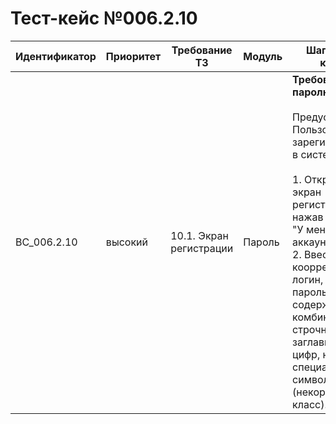 # Тест-кейс №006.2.10

| Идентификатор | Приоритет | Требование ТЗ                  | Модуль | Шаги тест-кейса                                                                                                                                                                                                                                                                                                                                                           | Ожидаемый результат                                                                                                                                                                                                                             |
|---------------|-----------|--------------------------------|--------|---------------------------------------------------------------------------------------------------------------------------------------------------------------------------------------------------------------------------------------------------------------------------------------------------------------------------------------------------------------------------|--------------------------------------------------------------------------------------------------------------------------------------------------------------------------------------------------------------------------------------------------|
| BC_006.2.10      | высокий   | 10.1. Экран регистрации | Пароль | **Требования к паролю** <br><br> Предусловие: Пользователь не зарегистрирован в системе.<br><br> 1. Открыть экран регистрации, нажав на кнопку "У меня нет аккаунта".<br>2. Ввести коорректный логин, никнейм, пароль содержащий комбинацию строчных и заглавных букв и цифр, но без специальных символов (некорректный класс). | Система отвергает все пароли, относящиеся к некорректным классам  с сообщением об ошибке, так как они не соответствуют требованиям сложности или длины.   |
